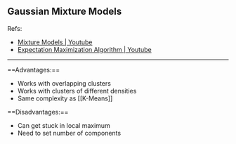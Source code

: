 Gaussian Mixture Models
---

Refs:
- [Mixture Models | Youtube ](https://www.youtube.com/watch?v=REypj2sy_5U&list=PLBv09BD7ez_4e9LtmK626Evn1ion6ynrt)
- [Expectation Maximization Algorithm | Youtube](https://www.youtube.com/watch?v=3JYcCbO5s6M&list=PLBv09BD7ez_7beI0_fuE96lSbsr_8K8YD)

---
==Advantages:==
- Works with overlapping clusters
- Works with clusters of different densities
- Same complexity as [[K-Means]]

==Disadvantages:==
- Can get stuck in local maximum
- Need to set number of components
